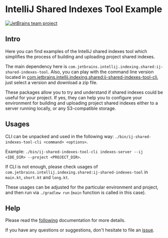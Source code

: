 # IntelliJ Shared Indexes Tool Example

[![JetBrains team project](https://jb.gg/badges/team-flat-square.svg)](https://confluence.jetbrains.com/display/ALL/JetBrains+on+GitHub)

## Intro

Here you can find examples of the IntelliJ shared indexes tool which
simplifies the process of building and uploading project shared indexes.

The main dependency here is `com.jetbrains.intellij.indexing.shared:ij-shared-indexes-tool`.
Also, you can play with the command line version located in [com.jetbrains.intellij.indexing.shared:ij-shared-indexes-tool-cli](https://packages.jetbrains.team/maven/p/ij/intellij-shared-indexes/com/jetbrains/intellij/indexing/shared/ij-shared-indexes-tool-cli/), just select a version and download a zip file.

These packages allow you to try and understand if shared indexes could be useful for your project.
If yes, they can help you to configure your environment for building and uploading project shared indexes either to a server running locally, or any S3-compatible storage.

## Usages

CLI can be unpacked and used in the following way: `./bin/ij-shared-indexes-tool-cli <command> <options>`.

Example: `./bin/ij-shared-indexes-tool-cli indexes-server --ij <IDE_DIR> --project <PROJECT_DIR>`.

If CLI is not enough, please check usages of `com.jetbrains.intellij.indexing.shared:ij-shared-indexes-tool` in `main.kt`, `short.kt` and `long.kt`.

These usages can be adjusted for the particular environment and project, and then run via `./gradlew run` (`main` function is called in this case).

## Help

Please read the [following](https://www.jetbrains.com/help/idea/shared-indexes.html#project-shared-indexes) documentation for more details.

If you have any questions or suggestions, don't hesitate to file an [issue](https://github.com/JetBrains/intellij-shared-indexes-tool-example/issues).